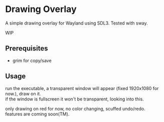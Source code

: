 # Drawing Overlay

A simple drawing overlay for Wayland using SDL3. Tested with sway.

WIP

## Prerequisites

- grim for copy/save

## Usage

run the executable, a transparent window will appear (fixed 1920x1080 for now.), draw on it.  
if the window is fullscreen it won't be transparent, looking into this.

only drawing on red for now, no color changing, scuffed undo/redo. features are coming soon(TM).
